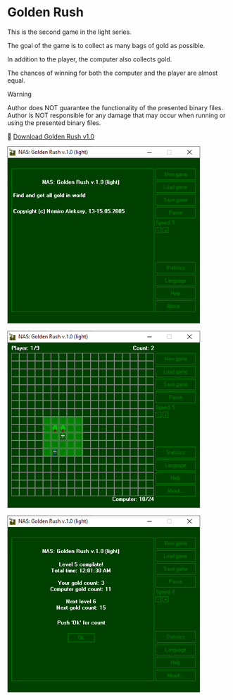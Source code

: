 # Golden Rush

This is the second game in the light series.

The goal of the game is to collect as many bags of gold as possible.

In addition to the player, the computer also collects gold.

The chances of winning for both the computer and the player are almost equal.

> [!WARNING]
> Author does NOT guarantee the functionality of the presented binary files.
> Author is NOT responsible for any damage that may occur when running or using the presented binary files.

:floppy_disk: [Download Golden Rush v1.0](golden_rush_10_light.exe)

![Golden Rush](golden_rush_init.png)

![Golden Rush](golden_rush_gameplay.png)

![Golden Rush](golden_rush_gameplay2.png)
